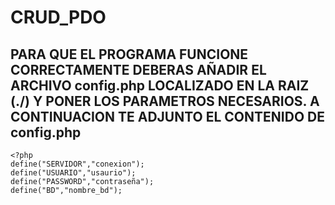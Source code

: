 # CRUD_PDO
## PARA QUE EL PROGRAMA FUNCIONE CORRECTAMENTE DEBERAS AÑADIR EL ARCHIVO config.php LOCALIZADO EN LA RAIZ (./) Y PONER LOS PARAMETROS NECESARIOS. A CONTINUACION TE ADJUNTO EL CONTENIDO DE config.php
```
<?php 
define("SERVIDOR","conexion");
define("USUARIO","usaurio");
define("PASSWORD","contraseña");
define("BD","nombre_bd");
```
